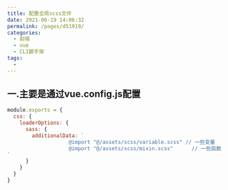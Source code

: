 ```yaml
---
title: 配置全局scss文件
date: 2021-06-19 14:06:32
permalink: /pages/d51919/
categories:
  - 前端
  - vue
  - CLI脚手架
tags:
  - 
---
```

## 一.主要是通过vue.config.js配置

```js
module.exports = {
  css: {
    loaderOptions: {
      sass: {
        additionalData: `
					@import "@/assets/scss/variable.scss" // 一些变量
					@import "@/assets/scss/mixin.scss"		// 一些函数
`
      }
    }
  }
}
```

